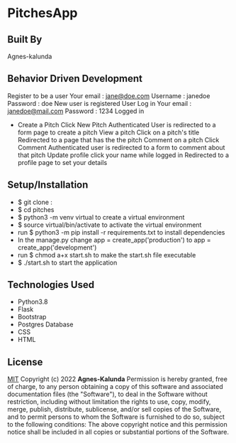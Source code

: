 
# PitchesApp

## Built By 
Agnes-kalunda

## Behavior Driven Development

Register to be a user	Your email : jane@doe.com Username : janedoe Password : doe	New user is registered
User Log in	Your email : janedoe@mail.com Password : 1234	Logged in

* Create a Pitch	Click New Pitch	Authenticated User is redirected to a form page to create a pitch
View a pitch	Click on a pitch's title	Redirected to a page that has the the pitch
Comment on a pitch	Click Comment	Authenticated user is redirected to a form to comment about that pitch
Update profile	click your name while logged in	Redirected to a profile page to set your details

## Setup/Installation

* $ git clone :
* $ cd pitches
* $ python3 -m venv virtual to create a virtual environment
* $ source virtual/bin/activate to activate the virtual environment
* run $ python3 -m pip install -r requirements.txt to install dependencies
* In the manage.py change app = create_app('production') to app = create_app('development')
* run $ chmod a+x start.sh to make the start.sh file executable
* $ ./start.sh to start the application

## Technologies Used

* Python3.8
* Flask
* Bootstrap
* Postgres Database
* CSS
* HTML


## License
[MIT](https://choosealicense.com/licenses/mit/)
Copyright (c) 2022 **Agnes-Kalunda**
Permission is hereby granted, free of charge, to any person obtaining a copy of this software and associated documentation files (the "Software"), to deal in the Software without restriction, including without limitation the rights to use, copy, modify, merge, publish, distribute, sublicense, and/or sell copies of the Software, and to permit persons to whom the Software is furnished to do so, subject to the following conditions:
The above copyright notice and this permission notice shall be included in all copies or substantial portions of the Software.


